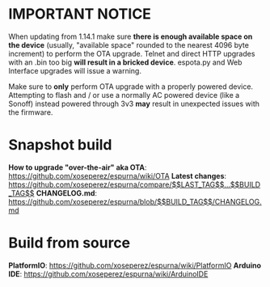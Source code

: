 # IMPORTANT NOTICE

When updating from 1.14.1 make sure **there is enough available space on the device** (usually, "available space" rounded to the nearest 4096 byte increment) to perform the OTA upgrade. Telnet and direct HTTP upgrades with an .bin too big **will result in a bricked device**. espota.py and Web Interface upgrades will issue a warning.

Make sure to **only** perform OTA upgrade with a properly powered device. Attempting to flash and / or use a normally AC powered device (like a Sonoff) instead powered through 3v3 **may** result in unexpected issues with the firmware.

# Snapshot build

**How to upgrade "over-the-air" aka OTA**: https://github.com/xoseperez/espurna/wiki/OTA
**Latest changes**: https://github.com/xoseperez/espurna/compare/$$LAST_TAG$$...$$BUILD_TAG$$
**CHANGELOG.md**: https://github.com/xoseperez/espurna/blob/$$BUILD_TAG$$/CHANGELOG.md

# Build from source

**PlatformIO**: https://github.com/xoseperez/espurna/wiki/PlatformIO
**Arduino IDE**: https://github.com/xoseperez/espurna/wiki/ArduinoIDE
